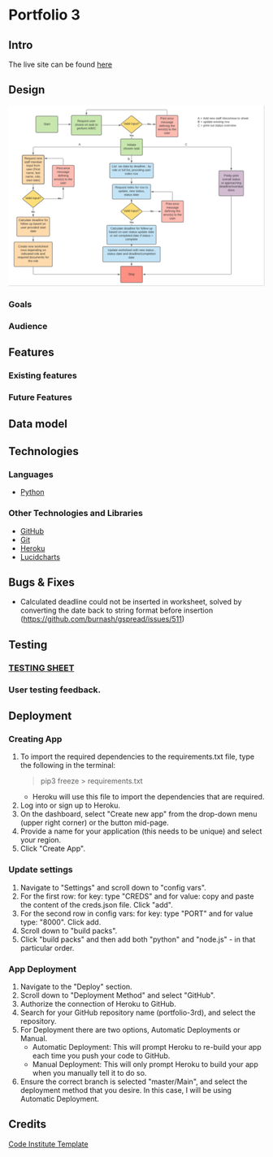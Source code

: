 # Portfolio 3

## Intro

The live site can be found [here](https://portfolio-3rd.herokuapp.com/)


## Design

![Code Logic Flow Chart](assets/images/flowchart-p3.png)


### Goals

### Audience

## Features
### Existing features
### Future Features

## Data model

## Technologies

### Languages

- [Python](https://en.wikipedia.org/wiki/Python_(programming_language))

### Other Technologies and Libraries 

- [GitHub](https://github.com/)
- [Git](https://gitforwindows.org/)
- [Heroku](https://heroku.com)
- [Lucidcharts](https://www.lucidchart.com/)

## Bugs & Fixes


- Calculated deadline could not be inserted in worksheet, solved by converting the date back to string format before insertion (https://github.com/burnash/gspread/issues/511)

## Testing

### [TESTING SHEET]()

### User testing feedback. 

## Deployment

### Creating App

1. To import the required dependencies to the requirements.txt file, type the following in the terminal:
    > pip3 freeze > requirements.txt
    - Heroku will use this file to import the dependencies that are required.
2. Log into or sign up to Heroku.
3. On the dashboard, select "Create new app" from the drop-down menu (upper right corner) or the button mid-page.
6. Provide a name for your application (this needs to be unique) and select your region.
7. Click "Create App".

### Update settings

1. Navigate to "Settings" and scroll down to "config vars". 
2. For the first row: for key: type "CREDS" and for value: copy and paste the content of the creds.json file. Click "add". 
3. For the second row in config vars: for key: type "PORT" and for value type: "8000". Click add.
4. Scroll down to "build packs".
5. Click "build packs" and then add both "python" and "node.js" - in that particular order.


### App Deployment

1. Navigate to the "Deploy" section.
2. Scroll down to "Deployment Method" and select "GitHub".
3. Authorize the connection of Heroku to GitHub.
4. Search for your GitHub repository name (portfolio-3rd), and select the repository.
5. For Deployment there are two options, Automatic Deployments or Manual.
    - Automatic Deployment: This will prompt Heroku to re-build your app each time you push your code to GitHub.
    - Manual Deployment: This will only prompt Heroku to build your app when you manually tell it to do so. 
6. Ensure the correct branch is selected "master/Main", and select the deployment method that you desire. In this case, I will be using Automatic Deployment.

## Credits

[Code Institute Template](https://github.com/Code-Institute-Org/python-essentials-template)



